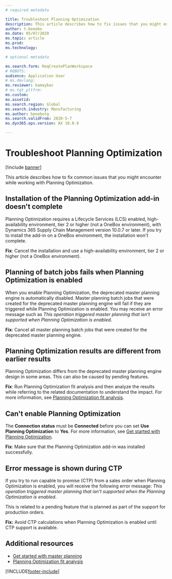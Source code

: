 ```yaml
---
# required metadata

title: Troubleshoot Planning Optimization
description: This article describes how to fix issues that you might encounter while working with Planning Optimization.
author: t-benebo
ms.date: 05/07/2020
ms.topic: article
ms.prod: 
ms.technology: 

# optional metadata

ms.search.form: ReqCreatePlanWorkspace
# ROBOTS: 
audience: Application User
# ms.devlang: 
ms.reviewer: kamaybac
# ms.tgt_pltfrm: 
ms.custom: 
ms.assetid: 
ms.search.region: Global
ms.search.industry: Manufacturing
ms.author: benebotg
ms.search.validFrom: 2020-5-7
ms.dyn365.ops.version: AX 10.0.9

---
```

# Troubleshoot Planning Optimization 

[!include [banner](../../includes/banner.md)]

This article describes how to fix common issues that you might encounter while working with Planning Optimization.

## Installation of the Planning Optimization add-in doesn't complete

Planning Optimization requires a Lifecycle Services (LCS) enabled, high-availability environment, tier 2 or higher (not a OneBox environment), with Dynamics 365 Supply Chain Management version 10.0.7 or later. If you try to install the add-in on a OneBox environment, the installation won't complete.

**Fix**: Cancel the installation and use a high-availability environment, tier 2 or higher (not a OneBox environment).

## Planning of batch jobs fails when Planning Optimization is enabled

When you enable Planning Optimization, the deprecated master planning engine is automatically disabled. Master planning batch jobs that were created for the deprecated master planning engine will fail if they are triggered while Planning Optimization is enabled. You may receive an error message such as *This operation triggered master planning that isn't supported when Planning Optimization is enabled*.

**Fix**: Cancel all master planning batch jobs that were created for the deprecated master planning engine.

## Planning Optimization results are different from earlier results

Planning Optimization differs from the deprecated master planning engine design in some areas. This can also be caused by pending features.

**Fix**: Run Planning Optimization fit analysis and then analyze the results while referring to the related documentation to understand the impact. For more information, see [Planning Optimization fit analysis](planning-optimization-fit-analysis.md).

## Can't enable Planning Optimization

The **Connection status** must be **Connected** before you can set **Use Planning Optimization** to **Yes**. For more information, see [Get started with Planning Optimization](get-started.md).

**Fix**: Make sure that the Planning Optimization add-in was installed successfully.

## Error message is shown during CTP

If you try to run capable to promise (CTP) from a sales order when Planning Optimization is enabled, you will receive the following error message: *This operation triggered master planning that isn't supported when the Planning Optimization is enabled*.

This is related to a pending feature that is planned as part of the support for production orders.

**Fix:** Avoid CTP calculations when Planning Optimization is enabled until CTP support is available.

## Additional resources

- [Get started with master planning](get-started.md)
- [Planning Optimization fit analysis](planning-optimization-fit-analysis.md)


[!INCLUDE[footer-include](../../../includes/footer-banner.md)]